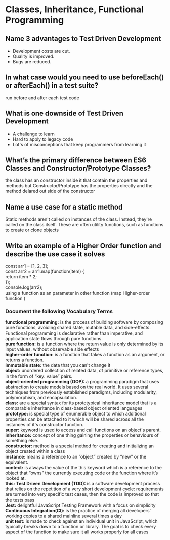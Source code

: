 # Classes, Inheritance, Functional Programming

## Name 3 advantages to Test Driven Development

- Development costs are cut.
- Quality is improved.
- Bugs are reduced.

## In what case would you need to use beforeEach() or afterEach() in a test suite?
run  before and after each test code

## What is one downside of Test Driven Development

- A challenge to learn
- Hard to apply to legacy code
- Lot's of misconceptions that keep programmers from learning it

## What’s the primary difference between ES6 Classes and Constructor/Prototype Classes?
the class has an constructor inside it that contain the properties and methods but Constructor/Prototype has the properties directly and the method delared out side of the constructor

## Name a use case for a static method
Static methods aren't called on instances of the class. Instead, they're called on the class itself. These are often utility functions, such as functions to create or clone objects

## Write an example of a Higher Order function and describe the use case it solves
const arr1 = [1, 2, 3];<br />
const arr2 = arr1.map(function(item) {<br />
  return item * 2;<br />
});<br />
console.log(arr2);<br />
using a function as an parameter in other function (map Higher-order function )

### Document the following Vocabulary Terms


**functional programming:** is the process of building software by composing pure functions, avoiding shared state, mutable data, and side-effects. Functional programming is declarative rather than imperative, and application state flows through pure functions.<br />
**pure function:**  is a function where the return value is only determined by its input values, without observable side effects<br />
**higher-order function:** is a function that takes a function as an argument, or returns a function.<br />
**immutable state:** the data that you can't change it<br />
**object:**  unordered collection of related data, of primitive or reference types, in the form of “key: value” pairs. <br />
**object-oriented programming (OOP):** a programming paradigm that uses abstraction to create models based on the real world. It uses several techniques from previously established paradigms, including modularity, polymorphism, and encapsulation.<br />
**class:** are a special syntax for its prototypical inheritance model that is a comparable inheritance in class-based object oriented languages<br />
**prototype:**  is special type of enumerable object to which additional properties can be attached to it which will be shared across all the instances of it's constructor function.<br />
**super:** keyword is used to access and call functions on an object's parent.<br />
**inheritance:**  concept of one thing gaining the properties or behaviours of something else.<br />
**constructor:** method is a special method for creating and initializing an object created within a class<br />
**instance:** means a reference to an “object” created by “new” or the equivalent.<br />
**context:** is always the value of the this keyword which is a reference to the object that “owns” the currently executing code or the function where it’s looked at.<br />
**this:** 
**Test Driven Development (TDD):** is a software development process that relies on the repetition of a very short development cycle: requirements are turned into very specific test cases, then the code is improved so that the tests pass<br />
**Jest:** delightful JavaScript Testing Framework with a focus on simplicity
**Continuous Integration(CI):**  is the practice of merging all developers' working copies to a shared mainline several times a day<br />
**unit test:** is made to check against an individual unit in JavaScript, which typically breaks down to a function or library. The goal is to check every aspect of the function to make sure it all works properly for all cases<br />
